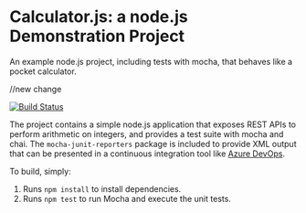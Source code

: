 Calculator.js: a node.js Demonstration Project
==============================================
An example node.js project, including tests with mocha, that behaves like
a pocket calculator.

//new change

[![Build Status](https://dev.azure.com/revathybarath196150198/revathybarath19615/_apis/build/status/revathybarath19615.calculator?branchName=master)](https://dev.azure.com/revathybarath196150198/revathybarath19615/_build/latest?definitionId=1&branchName=master)

The project contains a simple node.js application that exposes REST APIs
to perform arithmetic on integers, and provides a test suite with mocha
and chai.  The `mocha-junit-reporters` package is included to provide XML
output that can be presented in a continuous integration tool like
[Azure DevOps](https://azure.com/devops).

To build, simply:

1. Runs `npm install` to install dependencies.
2. Runs `npm test` to run Mocha and execute the unit tests.

